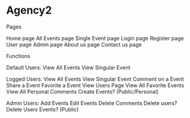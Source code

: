 # Agency2


Pages

Home page
All Events page
Single Event page
Login page
Register page
User page
Admin page
About us page
Contact us page


Functions

Default Users:
View All Events
View Singular Event

Logged Users:
View All Events
View Singular Event
Comment on a Event
Share a Event
Favorite a Event
View Users Page
View All Favorite Events
View All Personal Comments
Create Events? (Public/Personal)

Admin Users:
Add Events
Edit Events
Delete Comments
Delete users?
Delete Users Events? (Public)